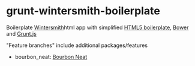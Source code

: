 grunt-wintersmith-boilerplate
=============================

Boilerplate [Wintersmith](http://wintersmith.io/)html app with simplified [HTML5 boilerplate](http://html5boilerplate.com/), [Bower](http://bower.io/) and [Grunt.js](http://gruntjs.com/)

"Feature branches" include additional packages/features

- bourbon_neat: [Bourbon Neat](http://neat.bourbon.io/)
